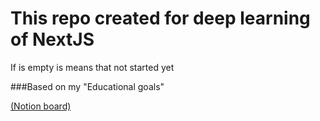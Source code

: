 # This repo created for deep learning of NextJS 
If is empty is means that not started yet

###Based on my "Educational goals"

[(Notion board)](https://www.notion.so/earechwa/a46d0115a3654aefa32e6a2721f9c1cb?v=9d49d46514b04de9b8e4d81d7e11032a)
